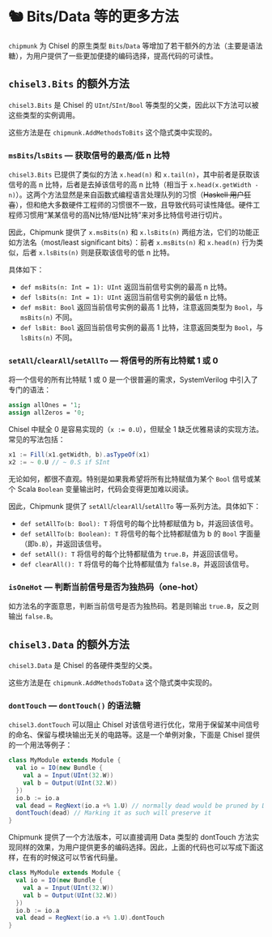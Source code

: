 # 🐿️ Bits/Data 等的更多方法

`chipmunk` 为 Chisel 的原生类型 `Bits`/`Data` 等增加了若干额外的方法（主要是语法糖），为用户提供了一些更加便捷的编码选择，提高代码的可读性。

## `chisel3.Bits` 的额外方法

`chisel3.Bits` 是 Chisel 的 `UInt`/`SInt`/`Bool` 等类型的父类，因此以下方法可以被这些类型的实例调用。

这些方法是在 `chipmunk.AddMethodsToBits` 这个隐式类中实现的。

### `msBits`/`lsBits` — 获取信号的最高/低 n 比特

`chisel3.Bits` 已提供了类似的方法 `x.head(n)` 和 `x.tail(n)`，其中前者是获取该信号的高 n 比特，后者是去掉该信号的高 n 比特（相当于 `x.head(x.getWidth - n)`）。这两个方法显然是来自函数式编程语言处理队列的习惯（~~Haskell 用户狂喜~~），但和绝大多数硬件工程师的习惯很不一致，且导致代码可读性降低。硬件工程师习惯用“某某信号的高N比特/低N比特”来对多比特信号进行切片。

因此，Chipmunk 提供了 `x.msBits(n)` 和 `x.lsBits(n)` 两组方法，它们的功能正如方法名（most/least significant bits）：前者 `x.msBits(n)` 和 `x.head(n)` 行为类似，后者 `x.lsBits(n)` 则是获取该信号的低 n 比特。

具体如下：

- `def msBits(n: Int = 1): UInt`
返回当前信号实例的最高 n 比特。
- `def lsBits(n: Int = 1): UInt`
返回当前信号实例的最低 n 比特。
- `def msBit: Bool`
返回当前信号实例的最高 1 比特，注意返回类型为 `Bool`，与 `msBits(n)` 不同。
- `def lsBit: Bool`
返回当前信号实例的最高 1 比特，注意返回类型为 `Bool`，与 `lsBits(n)` 不同。

### `setAll`/`clearAll`/`setAllTo` — 将信号的所有比特赋 1 或 0

将一个信号的所有比特赋 1 或 0 是一个很普遍的需求，SystemVerilog 中引入了专门的语法：
```systemverilog
assign allOnes = '1;
assign allZeros = '0;
```
Chisel 中赋全 0 是容易实现的（`x := 0.U`），但赋全 1 缺乏优雅易读的实现方法。常见的写法包括：
```scala
x1 := Fill(x1.getWidth, b).asTypeOf(x1)
x2 := ~ 0.U // ~ 0.S if SInt
```
无论如何，都很不直观。特别是如果我希望将所有比特赋值为某个 `Bool` 信号或某个 Scala `Boolean` 变量输出时，代码会变得更加难以阅读。

因此，Chipmunk 提供了 `setAll`/`clearAll`/`setAllTo` 等一系列方法。具体如下：

- `def setAllTo(b: Bool): T`
将信号的每个比特都赋值为 b，并返回该信号。
- `def setAllTo(b: Boolean): T`
将信号的每个比特都赋值为 b 的 `Bool` 字面量（即`b.B`），并返回该信号。
- `def setAll(): T`
将信号的每个比特都赋值为 `true.B`，并返回该信号。
- `def clearAll(): T`
将信号的每个比特都赋值为 `false.B`，并返回该信号。

### `isOneHot` — 判断当前信号是否为独热码（one-hot）

如方法名的字面意思，判断当前信号是否为独热码。若是则输出 `true.B`，反之则输出 `false.B`。

## `chisel3.Data` 的额外方法

`chisel3.Data` 是 Chisel 的各硬件类型的父类。

这些方法是在 `chipmunk.AddMethodsToData` 这个隐式类中实现的。

### `dontTouch` — `dontTouch()` 的语法糖

`chisel3.dontTouch` 可以阻止 Chisel 对该信号进行优化，常用于保留某中间信号的命名、保留与模块输出无关的电路等。这是一个单例对象，下面是 Chisel 提供的一个用法等例子：
```scala
class MyModule extends Module {
  val io = IO(new Bundle {
    val a = Input(UInt(32.W))
    val b = Output(UInt(32.W))
  })
  io.b := io.a
  val dead = RegNext(io.a +% 1.U) // normally dead would be pruned by DCE
  dontTouch(dead) // Marking it as such will preserve it
}
```

Chipmunk 提供了一个方法版本，可以直接调用 Data 类型的 dontTouch 方法实现同样的效果，为用户提供更多的编码选择。因此，上面的代码也可以写成下面这样，在有的时候这可以节省代码量。
```scala
class MyModule extends Module {
  val io = IO(new Bundle {
    val a = Input(UInt(32.W))
    val b = Output(UInt(32.W))
  })
  io.b := io.a
  val dead = RegNext(io.a +% 1.U).dontTouch
}
```
